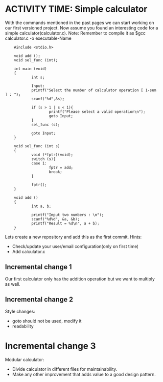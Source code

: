 # ACTIVITY TIME: Simple calculator

With the commands mentioned in the past pages we can start working on our first versioned project.
Now assume you found an interesting code for a simple calculator(calculator.c).
Note: Remember to compile it as $gcc calculator.c -o executable-Name
```
    #include <stdio.h>

    void add ();
    void sel_func (int);

    int main (void)
    {
            int s;
        
            Input:
            printf("Select the number of calculator operation [ 1-sum ] : ");
            scanf("%d",&s);
            
            if (s > 1 | s < 1){
                    printf("Please select a valid operation\n");
                    goto Input;
            }
            sel_func (s);
        
            goto Input;
    }

    void sel_func (int s)
    {
            void (*fptr)(void);
            switch (s){
            case 1:
                    fptr = add;
                    break;    
            }
        
            fptr();
    }

    void add ()
    {
            int a, b;
            
            printf("Input two numbers : \n");
            scanf("%d%d", &a, &b);
            printf("Result = %d\n", a + b);
    }
```
Lets create a new repository and add this as the first commit.
Hints:
- Check/update your user/email configuration(only on first time)
- Add calculator.c

## Incremental change 1
Our first calculator only has the addition operation but we want to multiply as well.

## Incremental change 2
Style changes:

- goto should not be used, modify it
- readability

# Incremental change 3
Modular calculator:
- Divide calculator in different files for maintainability. 
- Make any other improvement that adds value to a good design pattern.